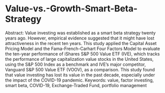 # Value-vs.-Growth-Smart-Beta-Strategy
Abstract: Value investing was established as a smart beta strategy twenty years ago. However, empirical evidence suggested that it might have lost attractiveness in the recent ten years. This study applied the Capital Asset Pricing Model and the Fama-French-Carhart Four Factors Model to evaluate the ten-year performance of iShares S&P 500 Value ETF (IVE), which tracks the performance of large capitalization value stocks in the United States, using the S&P 500 Index as a benchmark and IVE’s major competitor, Vanguard S&P 500 Value ETF (VOOV), as a comparison. This study found that value investing has lost its value in the past decade, especially under the impact of the COVID-19 pandemic.
Keywords: value, factor investing, smart beta, COVID-19, Exchange-Traded Fund, portfolio management
